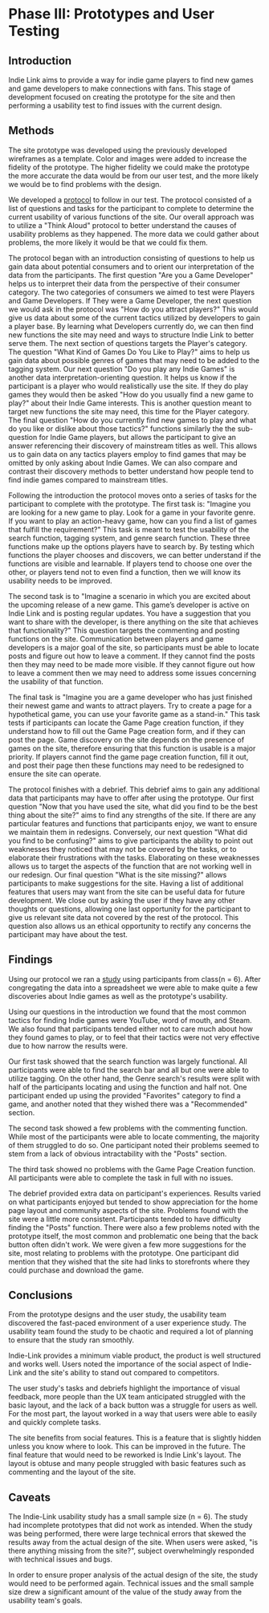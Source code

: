 # Phase III: Prototypes and User Testing

## Introduction

Indie Link aims to provide a way for indie game players to find new games and game developers to make connections with fans. This stage of development focused on creating the prototype for the site and then performing a usability test to find issues with the current design. 

## Methods
The site prototype was developed using the previously developed wireframes as a template. Color and images were added to increase the fidelity of the prototype. The higher fidelity we could make the prototype the more accurate the data would be from our user test, and the more likely we would be to find problems with the design. 

We developed a [protocol](Phase_III:_Usability_Evaluation/Protocol.md) to follow in our test. The protocol consisted of a list of questions and tasks for the participant to complete to determine the current usability of various functions of the site. Our overall approach was to utilize a "Think Aloud" protocol to better understand the causes of usability problems as they happened. The more data we could gather about problems, the more likely it would be that we could fix them. 

The protocol began with an introduction consisting of questions to help us gain data about potential consumers and to orient our interpretation of the data from the participants. The first question "Are you a Game Developer" helps us to interpret their data from the perspective of their consumer category. The two categories of consumers we aimed to test were Players and Game Developers. If They were a Game Developer, the next question we would ask in the protocol was "How do you attract players?" This would give us data about some of the current tactics utilized by developers to gain a player base. By learning what Developers currently do, we can then find new functions the site may need and ways to structure Indie Link to better serve them. The next section of questions targets the Player's category. The question "What Kind of Games Do You Like to Play?" aims to help us gain data about possible genres of games that may need to be added to the tagging system. Our next question "Do you play any Indie Games" is another data interpretation-orienting question. It helps us know if the participant is a player who would realistically use the site. If they do play games they would then be asked "How do you usually find a new game to play?" about their Indie Game interests. This is another question meant to target new functions the site may need, this time for the Player category. The final question "How do you currently find new games to play and what do you like or dislike about those tactics?" functions similarly the the sub-question for Indie Game players, but allows the participant to give an answer referencing their discovery of mainstream titles as well. This allows us to gain data on any tactics players employ to find games that may be omitted by only asking about Indie Games. We can also compare and contrast their discovery methods to better understand how people tend to find indie games compared to mainstream titles. 

Following the introduction the protocol moves onto a series of tasks for the participant to complete with the prototype. The first task is: "Imagine you are looking for a new game to play. Look for a game in your favorite genre. If you want to play an action-heavy game, how can you find a list of games that fulfill the requirement?" This task is meant to test the usability of the search function, tagging system, and genre search function. These three functions make up the options players have to search by. By testing which functions the player chooses and discovers, we can better understand if the functions are visible and learnable. If players tend to choose one over the other, or players tend not to even find a function, then we will know its usability needs to be improved. 

The second task is to "Imagine a scenario in which you are excited about the upcoming release of a new game. This game’s developer is active on Indie Link and is posting regular updates. You have a suggestion that you want to share with the developer, is there anything on the site that achieves that functionality?" This question targets the commenting and posting functions on the site. Communication between players and game developers is a major goal of the site, so participants must be able to locate posts and figure out how to leave a comment. If they cannot find the posts then they may need to be made more visible. If they cannot figure out how to leave a comment then we may need to address some issues concerning the usability of that function. 

The final task is "Imagine you are a game developer who has just finished their newest game and wants to attract players. Try to create a page for a hypothetical game, you can use your favorite game as a stand-in." This task tests if participants can locate the Game Page creation function, if they understand how to fill out the Game Page creation form, and if they can post the page. Game discovery on the site depends on the presence of games on the site, therefore ensuring that this function is usable is a major priority. If players cannot find the game page creation function, fill it out, and post their page then these functions may need to be redesigned to ensure the site can operate. 

The protocol finishes with a debrief. This debrief aims to gain any additional data that participants may have to offer after using the prototype. Our first question "Now that you have used the site, what did you find to be the best thing about the site?" aims to find any strengths of the site. If there are any particular features and functions that participants enjoy, we want to ensure we maintain them in redesigns. Conversely, our next question "What did you find to be confusing?" aims to give participants the ability to point out weaknesses they noticed that may not be covered by the tasks, or to elaborate their frustrations with the tasks. Elaborating on these weaknesses allows us to target the aspects of the function that are not working well in our redesign. Our final question "What is the site missing?" allows participants to make suggestions for the site. Having a list of additional features that users may want from the site can be useful data for future development. We close out by asking the user if they have any other thoughts or questions, allowing one last opportunity for the participant to give us relevant site data not covered by the rest of the protocol. This question also allows us an ethical opportunity to rectify any concerns the participant may have about the test. 

## Findings

Using our protocol we ran a [study](Phase_III:_Usability_Evaluation/UsabilityStudy.pdf) using participants from class(n = 6). After congregating the data into a spreadsheet we were able to make quite a few discoveries about Indie games as well as the prototype's usability.

Using our questions in the introduction we found that the most common tactics for finding Indie games were YouTube, word of mouth, and Steam. We also found that participants tended either not to care much about how they found games to play, or to feel that their tactics were not very effective due to how narrow the results were. 

Our first task showed that the search function was largely functional. All participants were able to find the search bar and all but one were able to utilize tagging. On the other hand, the Genre search's results were split with half of the participants locating and using the function and half not. One participant ended up using the provided "Favorites" category to find a game, and another noted that they wished there was a "Recommended" section. 

The second task showed a few problems with the commenting function. While most of the participants were able to locate commenting, the majority of them struggled to do so. One participant noted their problems seemed to stem from a lack of obvious intractability with the "Posts" section. 

The third task showed no problems with the Game Page Creation function. All participants were able to complete the task in full with no issues. 

The debrief provided extra data on participant's experiences. Results varied on what participants enjoyed but tended to show appreciation for the home page layout and community aspects of the site. Problems found with the site were a little more consistent. Participants tended to have difficulty finding the "Posts" function. There were also a few problems noted with the prototype itself, the most common and problematic one being that the back button often didn't work. We were given a few more suggestions for the site, most relating to problems with the prototype. One participant did mention that they wished that the site had links to storefronts where they could purchase and download the game.  

## Conclusions

From the prototype designs and the user study, the usability team discovered the fast-paced environment of a user experience study. The usability team found the study to be chaotic and required a lot of planning to ensure that the study ran smoothly.

Indie-Link provides a minimum viable product, the product is well structured and works well. Users noted the importance of the social aspect of Indie-Link and the site's ability to stand out compared to competitors.

The user study's tasks and debriefs highlight the importance of visual feedback, more people than the UX team anticipated struggled with the basic layout, and the lack of a back button was a struggle for users as well. For the most part, the layout worked in a way that users were able to easily and quickly complete tasks. 

The site benefits from social features. This is a feature that is slightly hidden unless you know where to look. This can be improved in the future. The final feature that would need to be reworked is Indie Link's layout. The layout is obtuse and many people struggled with basic features such as commenting and the layout of the site.


## Caveats

The Indie-Link usability study has a small sample size (n = 6). The study had incomplete prototypes that did not work as intended. When the study was being performed, there were large technical errors that skewed the results away from the actual design of the site. When users were asked, "is there anything missing from the site?", subject overwhelmingly responded with technical issues and bugs. 

In order to ensure proper analysis of the actual design of the site, the study would need to be performed again. Technical issues and the small sample size drew a significant amount of the value of the study away from the usability team's goals. 